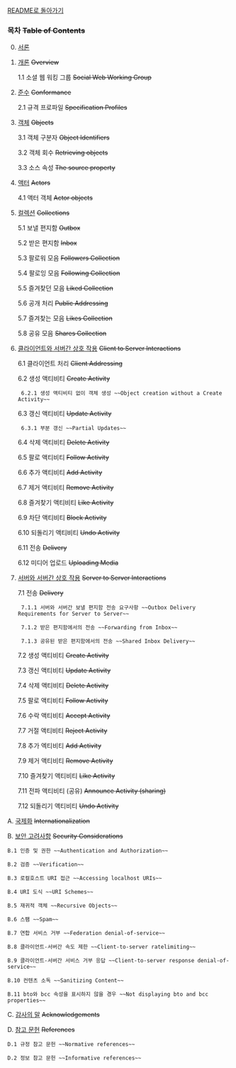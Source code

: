 [README로 돌아가기](README.md)

### 목차 ~~Table of Contents~~

0. [서론](ActivityPubIntro.md)

1. [개론](ActivityPubChapter1.md) ~~Overview~~

    1.1 소셜 웹 워킹 그룹 ~~Social Web Working Group~~

2. [준수](ActivityPubChapter2.md) ~~Conformance~~

    2.1 규격 프로파일 ~~Specification Profiles~~

3. [객체](ActivityPubChapter3.md) ~~Objects~~

    3.1 객체 구분자 ~~Object Identifiers~~

    3.2 객체 회수 ~~Retrieving objects~~

    3.3 소스 속성 ~~The source property~~

    [//]: # "의견: 'source'를 `소스`로 번역하였습니다. 다른 대안이 나오기 전까지는 '소스'로 적어두겠습니다(TODO)"
    [//]: # "참조: [(Google Support)소스 속성 보고서](https://support.google.com/analytics/answer/6033972?hl=ko)"
    [//]: # "참조: [(IBM Knowledge Center)IBM i2, 속성 클래스 결합](https://www.ibm.com/support/knowledgecenter/ko/SSXVXZ_2.2.1/com.ibm.i2.anb.doc/combine_attribute_classes.html)"

4. [액터](ActivityPubChapter4.md) ~~Actors~~

    4.1 액터 객체 ~~Actor objects~~

5. [컬렉션](ActivityPubChapter5.md) ~~Collections~~

    5.1 보낼 편지함 ~~Outbox~~

    5.2 받은 편지함 ~~Inbox~~

    [//]: # "의견: ~box를 편지함이 아닌 다른 번역으로 대체하였으면 좋겠다고 생각이 듭니다. 다른 대안이 나오기 전까지는 '~편지함'으로 적어두겠습니다(TODO)"

    5.3 팔로워 모음 ~~Followers Collection~~

    5.4 팔로잉 모음 ~~Following Collection~~

    [//]: # "의견: Followers / Following은 다른 SNS에서도 팔로워 / 팔로잉 으로 표기했음에 따라 팔로워 / 팔로잉 으로 번역하였습니다. 대안이 있을 경우 수정하겠습니다 (TODO)"
    [//]: # "참조: [(Twitter Help) 팔로잉 관련 자주 묻는 질문](https://help.twitter.com/ko/using-twitter/following-faqs)"
    [//]: # "참조: [(Facebook About) 팔로우](https://www.facebook.com/about/follow)"

    5.5 즐겨찾던 모음 ~~Liked Collection~~

    5.6 공개 처리 ~~Public Addressing~~
    
    [//]: # "의견: Addressing 을 '처리' 로 번역하였습니다. 차후에 해당 내역이 오류였을 경우 수정하겠습니다.(TODO)"

    5.7 즐겨찾는 모음 ~~Likes Collection~~

    [//]: # "의견: 'Liked / Likes'를 '즐겨찾던 / 즐겨찾기'로 번역하였으나 원문 그대로 해석하면 '좋아했던/좋아하는' 또는 '마음에 들던 / 마음에 드는' 같이 해석해야 한다고 생각은 됩니다. 비슷하므로 해당 번역이 오류였다고 판단되면 수정하겠습니다(TODO)"
    [//]: # "참조: [(Twitter Help) 트윗 마음에 들어하기](https://help.twitter.com/ko/using-twitter/liking-tweets-and-moments)"
    [//]: # "참조: [(Facebook Help) '좋아요'가 무슨 의미인가요?](https://www.facebook.com/help/110920455663362)"

    5.8 공유 모음 ~~Shares Collection~~

6. [클라이언트와 서버간 상호 작용](ActivityPubChapter6.md) ~~Client to Server Interactions~~

    6.1 클라이언트 처리 ~~Client Addressing~~

    [//]: # "의견: Addressing 을 '처리' 로 번역하였습니다. 차후에 해당 내역이 오류였을 경우 수정하겠습니다.(TODO)"

    6.2 생성 액티비티 ~~Create Activity~~

    [//]: # "의견: 해당 문서는 액티비티펍(ActivityPub) 이기 때문에 'Activity'를 '액티비티'로 음차 그대로 표기하였습니다. 차후에 수정한다면 이 문서도 수정하겠습니다.(TODO)"
    [//]: # "의견: 해당 문서 내에서도 `Create` Activity라고 표기되어 있으므로 '액티비티 생성' 이 아닌 '생성 액티비티' 로 표현하였습니다. 차후에 해당 내역이 오류였을 경우 수정하겠습니다.(TODO)"

        6.2.1 생성 액티비티 없이 객체 생성 ~~Object creation without a Create Activity~~

    6.3 갱신 액티비티 ~~Update Activity~~

        6.3.1 부분 갱신 ~~Partial Updates~~

    6.4 삭제 액티비티 ~~Delete Activity~~

    6.5 팔로 액티비티 ~~Follow Activity~~

    [//]: # "의견: Follow 는 Twitter에서도 '팔로'로 표기했음에 따라 '팔로' 로 번역하였습니다. 치후 해당 챕터 검토 후 '액티비티 따라가기' 처럼 다른 표현법으로 변경할지 검토하겠습니다.(TODO)"

    6.6 추가 액티비티 ~~Add Activity~~

    6.7 제거 액티비티 ~~Remove Activity~~

    6.8 즐겨찾기 액티비티 ~~Like Activity~~

    6.9 차단 액티비티 ~~Block Activity~~

    6.10 되돌리기 액티비티 ~~Undo Activity~~

    6.11 전송 ~~Delivery~~

    6.12 미디어 업로드 ~~Uploading Media~~

    [//]: # "의견: '미디어 올리기' 로도 표현이 가능하나 '미디어 업로드' 라고 번역하는 것이 의미를 가장 정확하게 전달할 것 같아 해당 내용으로 번역하였습니다. 차후 다른 표현법으로 변경할지 검토하겠습니다.(TODO)"

7. [서버와 서버간 상호 작용](ActivityPubChapter7.md) ~~Server to Server Interactions~~

    7.1 전송 ~~Delivery~~

        7.1.1 서버와 서버간 보낼 편지함 전송 요구사항 ~~Outbox Delivery Requirements for Server to Server~~

        7.1.2 받은 편지함에서의 전송 ~~Forwarding from Inbox~~

        7.1.3 공유된 받은 편지함에서의 전송 ~~Shared Inbox Delivery~~

    [//]: # "의견: 7.1.x 번역이 전부 깔끔하지 않다고 판단됩니다. 차후 다른 표현법으로 변경할지 검토하겠습니다.(TODO)"

    7.2 생성 액티비티 ~~Create Activity~~

    7.3 갱신 액티비티 ~~Update Activity~~

    7.4 삭제 액티비티 ~~Delete Activity~~

    7.5 팔로 액티비티 ~~Follow Activity~~

    7.6 수락 액티비티 ~~Accept Activity~~

    7.7 거절 액티비티 ~~Reject Activity~~

    7.8 추가 엑티비티 ~~Add Activity~~

    7.9 제거 액티비티 ~~Remove Activity~~

    7.10 즐겨찾기 액티비티 ~~Like Activity~~

    7.11 전파 액티비티 (공유) ~~Announce Activity (sharing)~~

    7.12 되돌리기 액티비티 ~~Undo Activity~~

A. [국제화](ActivityPubChapterA.md) ~~Internationalization~~

B. [보안 고려사항](ActivityPubChapterB.md) ~~Security Considerations~~

    B.1 인증 및 권한 ~~Authentication and Authorization~~

    B.2 검증 ~~Verification~~

    B.3 로컬호스트 URI 접근 ~~Accessing localhost URIs~~

    B.4 URI 도식 ~~URI Schemes~~

[//]: # "의견: 도식, 체계 말고도 스킴으로 변역해도 괜찮은것 같으나 일단은 '도식'으로 번역하겠습니다(TODO)"

    B.5 재귀적 객체 ~~Recursive Objects~~

    B.6 스팸 ~~Spam~~

    B.7 연합 서비스 거부 ~~Federation denial-of-service~~

    B.8 클라이언트-서버간 속도 제한 ~~Client-to-server ratelimiting~~

    B.9 클라이언트-서버간 서비스 거부 응답 ~~Client-to-server response denial-of-service~~

    B.10 컨텐츠 소독 ~~Sanitizing Content~~

[//]: # "의견: 소독 말고 정제나 다른 단어가 있을것 같으나 일단은 '소독'으로 번역하겠습니다(TODO)"

    B.11 bto와 bcc 속성을 표시하지 않을 경우 ~~Not displaying bto and bcc properties~~

C. [감사의 말](ActivityPubChapterC.md) ~~Acknowledgements~~

D. [참고 문헌](ActivityPubChapterD.md) ~~References~~

    D.1 규정 참고 문헌 ~~Normative references~~

    D.2 정보 참고 문헌 ~~Informative references~~
